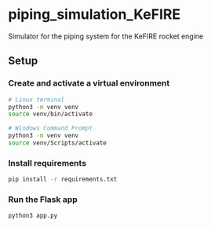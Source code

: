 # piping_simulation_KeFIRE

Simulator for the piping system for the KeFIRE rocket engine

## Setup

### Create and activate a virtual environment

```bash
# Linux terminal
python3 -m venv venv
source venv/bin/activate
```

```bash
# Windows Command Prompt
python3 -m venv venv
source venv/Scripts/activate
```

### Install requirements

```bash
pip install -r requirements.txt
```

### Run the Flask app

```bash
python3 app.py
```
